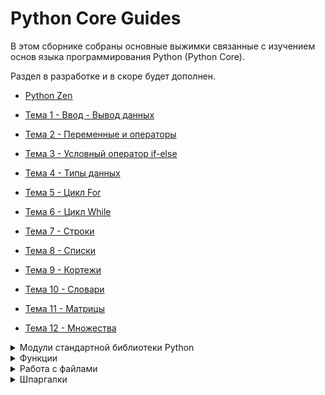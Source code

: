 # Python Core Guides

В этом сборнике собраны основные выжимки связанные с изучением основ языка программирования Python (Python Core).

Раздел в разработке и в скоре будет дополнен.

- [Python Zen](https://github.com/Skif3195/Python-Learning/blob/Guides/Python%20Core/Zen%20Python.md)

- [Тема 1 - Ввод - Вывод данных](https://github.com/Skif3195/Python-Learning/blob/Guides/Python%20Core/Тема%201%20-%20Ввод%20-%20Вывод%20данных.md)

- [Тема 2 - Переменные и операторы](https://github.com/Skif3195/Python-Learning/blob/Guides/Python%20Core/Тема%202%20-%20Переменные%20и%20операторы.md)

- [Тема 3 - Условный оператор if-else](https://github.com/Skif3195/Python-Learning/blob/Guides/Python%20Core/Тема%203%20-%20Условный%20оператор%20if-else.md)

- [Тема 4 - Типы данных](https://github.com/Skif3195/Python-Learning/blob/Guides/Python%20Core/Тема%204%20-%20Типы%20данных.md)

- [Тема 5 - Цикл For](https://github.com/Skif3195/Python-Learning/blob/Guides/Python%20Core/Тема%205%20-%20Цикл%20For.md)

- [Тема 6 - Цикл While](https://github.com/Skif3195/Python-Learning/blob/Guides/Python%20Core/Тема%206%20-%20Цикл%20While.md)

- [Тема 7 - Строки](https://github.com/Skif3195/Python-Learning/blob/Guides/Python%20Core/Тема%207%20-%20Строки.md)

- [Тема 8 - Списки](https://github.com/Skif3195/Python-Learning/blob/Guides/Python%20Core/Тема%208%20-%20Списки.md)

- [Тема 9 - Кортежи](https://github.com/Skif3195/Python-Learning/blob/Guides/Python%20Core/Тема%209%20-%20Кортежи.md)

- [Тема 10 - Словари](https://github.com/Skif3195/Python-Learning/blob/Guides/Python%20Core/Тема%2010%20-%20Словари.md)

- [Тема 11 - Матрицы](https://github.com/Skif3195/Python-Learning/blob/Guides/Python%20Core/Тема%2011%20-%20Матрицы.md)

- [Тема 12 - Множества](https://github.com/Skif3195/Python-Learning/blob/Guides/Python%20Core/Тема%2012%20-%20Множества.md)

<details>
<summary>Модули стандартной библиотеки Python</summary>  

- [Тема 13 - Модуль math](https://github.com/Skif3195/Python-Learning/blob/Guides/Python%20Core/Тема%2013%20-%20Модуль%20math.md)

- [Тема 14 - Модуль random ](https://github.com/Skif3195/Python-Learning/blob/Guides/Python%20Core/Тема%2014%20-%20Модуль%20random.md)

- [Тема 15 - Модуль string](https://github.com/Skif3195/Python-Learning/blob/Guides/Python%20Core/Тема%2015%20-%20Модуль%20string.md)

- [Тема 16 - Модуль fractions](https://github.com/Skif3195/Python-Learning/blob/Guides/Python%20Core/Тема%2016%20-%20Модуль%20fractions.md)

- [Тема 17 - Модуль decimal](https://github.com/Skif3195/Python-Learning/blob/Guides/Python%20Core/Тема%2017%20-%20Модуль%20decimal.md)

- [Тема 18 - Модуль Turtle](https://github.com/Skif3195/Python-Learning/blob/Guides/Python%20Core/Тема%2018%20-%20Модуль%20Turtle.md)

- [Тема 19 - Модуль operator](https://github.com/Skif3195/Python-Learning/blob/Guides/Python%20Core/Тема%2019%20-%20Модуль%20operator.md)

- [Тема 20 - Модуль datetime](https://github.com/Skif3195/Python-Learning/blob/Guides/Python%20Core/Тема%2020%20-%20Модуль%20datetime.md)

- [Тема 21 - Модуль time](https://github.com/Skif3195/Python-Learning/blob/Guides/Python%20Core/Тема%2021%20-%20Модуль%20time.md)

- [Тема 22 - Форматирование даты и времени](https://github.com/Skif3195/Python-Learning/blob/Guides/Python%20Core/Тема%2022%20-%20Форматирование%20даты%20и%20времени.md)

- [Тема 23 - Время работы программы](https://github.com/Skif3195/Python-Learning/blob/Guides/Python%20Core/Тема%2023%20-%20Время%20работы%20программы.md)

- [Тема 24 - Модуль calendar](https://github.com/Skif3195/Python-Learning/blob/Guides/Python%20Core/Тема%2024%20-%20Модуль%20calendar.md)

- -[Тема None - Дополнительные модули](https://github.com/Skif3195/Python-Learning/blob/Guides/Python%20Core/Дополнительные%20модули.md)

</details>

<details>
<summary>Функции</summary> 

- [Тема 25 - Функции](https://github.com/Skif3195/Python-Learning/blob/Guides/Python%20Core/Тема%2025%20-%20Функции.md)

- [Тема 26 - Аргументы Функций](https://github.com/Skif3195/Python-Learning/blob/Guides/Python%20Core/Тема%2026%20-%20Аргументы%20Функций.md)

- [Тема 27 - Функция map()](https://github.com/Skif3195/Python-Learning/blob/Guides/Python%20Core/Тема%2027%20-%20Функция%20map().md)

- [Тема 28 - Функция filter()](https://github.com/Skif3195/Python-Learning/blob/Guides/Python%20Core/Тема%2028%20-%20Функция%20filter().md)

- [Тема 29 - Функция reduce()](https://github.com/Skif3195/Python-Learning/blob/Guides/Python%20Core/Тема%2029%20-%20Функция%20reduce().md)

- [Тема 30 - Совместное использование функций map(), filter() и reduce()](https://github.com/Skif3195/Python-Learning/blob/Guides/Python%20Core/Тема%2030%20-%20Совместное%20использование%20функций%20map(),%20filter()%20и%20reduce().md)

- [Тема 31 - Анонимные lambda функции](https://github.com/Skif3195/Python-Learning/blob/Guides/Python%20Core/Тема%2031%20-%20Анонимные%20lambda%20функции.md)

- [Тема 32 - Функция zip()](https://github.com/Skif3195/Python-Learning/blob/Guides/Python%20Core/Тема%2032%20-%20Функция%20zip().md)

- [Тема 33 - Функции all() и any()](https://github.com/Skif3195/Python-Learning/blob/Guides/Python%20Core/Тема%2033%20-%20Функции%20all()%20и%20any().md)

- [Тема 34 - Функция enumerate()](https://github.com/Skif3195/Python-Learning/blob/Guides/Python%20Core/Тема%2034%20-%20Функция%20enumerate().md)

- [Тема 35 - Прочие встроенные функции](https://github.com/Skif3195/Python-Learning/blob/Guides/Python%20Core/Тема%2035%20-%20Прочие%20встроенные%20функции.md)

- [Ключи в функциях (key)](https://github.com/Skif3195/Python-Learning/blob/Guides/Python%20Core/null%20—%20копия%20(25).md)

</details>

<details>
<summary>Работа с файлами</summary>  

- [Тема 36 - Введение](https://github.com/Skif3195/Python-Learning/blob/Guides/Python%20Core/Тема%2036%20-%20Работа%20с%20файлами%20-%20Введение.md)

- [Тема 37 - Открытие-Изменение-Закрытие файла](https://github.com/Skif3195/Python-Learning/blob/Guides/Python%20Core/%20Тема%2037%20-%20Открытие-Изменение-Закрытие%20файла.md)

- [Тема 38 - Потоковый ввод stdin и вывод stdout](https://github.com/Skif3195/Python-Learning/blob/Guides/Python%20Core/Тема%2038%20-%20Потоковый%20ввод%20stdin%20и%20вывод%20stdout.md)

- [Тема 39 - CSV-файлы](https://github.com/Skif3195/Python-Learning/blob/Guides/Python%20Core/Тема%2039%20-%20CSV-файлы.md)

- [Тема 40 - JSON-файлы](https://github.com/Skif3195/Python-Learning/blob/Guides/Python%20Core/Тема%2040%20-%20JSON-файлы.md)

- [Тема 41 - ZIP-файлы](https://github.com/Skif3195/Python-Learning/blob/Guides/Python%20Core/Тема%2041%20-%20ZIP-файлы.md)

- [Тема 41 - pickle-файлы](https://github.com/Skif3195/Python-Learning/blob/Guides/Python%20Core/Тема%2041%20-%20pickle-файлы.md)

- [Тема None - дополнительные модули](https://github.com/Skif3195/Python-Learning/blob/Guides/Python%20Core/Тема%20None%20-%20дополнительные%20модули.md)

</details>

<details>
<summary>Шпаргалки</summary>  

- [Шпаргалка №1 - Нахождение цифры числа](https://github.com/Skif3195/Python-Learning/blob/Guides/Python%20Core/Шпаргалка%20№1%20-%20Нахождение%20цифры%20числа.md)

- [Шпаргалка №2 - Типы коллекций Python](https://github.com/Skif3195/Python-Learning/blob/Guides/Python%20Core/Шпаргалка%20№2%20-Типы%20коллекций%20Python.md)

- [Шпаргалка №3 - Методы Строк](https://github.com/Skif3195/Python-Learning/blob/Guides/Python%20Core/Шпаргалка%20№3%20-%20Методы%20Строк.md)

- [Шпаргалка №4 - Методы Списков](https://github.com/Skif3195/Python-Learning/blob/Guides/Python%20Core/Шпаргалка%20№4%20-%20Методы%20Списков.md)

- [Шпаргалка №5 - Методы Словарей](https://github.com/Skif3195/Python-Learning/blob/Guides/Python%20Core/Шпаргалка%20№5%20-%20Методы%20Словарей.md)

- [Шпаргалка №6 - Матрицы](https://github.com/Skif3195/Python-Learning/blob/Guides/Python%20Core/Шпаргалка%20№6%20-%20Матрицы.md)

- [Шпаргалка №6 - Методы Множеств](https://github.com/Skif3195/Python-Learning/blob/Guides/Python%20Core/Шпаргалка%20№6%20-%20Методы%20Множеств.md)

- [Шпаргалка №7 - Функции модуля math](https://github.com/Skif3195/Python-Learning/blob/Guides/Python%20Core/Шпаргалка%20№7%20-%20Функции%20модуля%20math.md)

- [Шпаргалка №8 - Функции модуля datetime](https://github.com/Skif3195/Python-Learning/blob/Guides/Python%20Core/Шпаргалка%20№8%20-%20Функции%20модуля%20datetime.md)

- [Шпаргалка №9 - Таблица форматирования даты/времени](https://github.com/Skif3195/Python-Learning/blob/Guides/Python%20Core/Шпаргалка%20№9%20-%20Таблица%20форматирования%20даты%20и%20времени.md)

- [Шпаргалка №10 - Функции модуля time](https://github.com/Skif3195/Python-Learning/blob/Guides/Python%20Core/Шпаргалка%20№10%20-%20Функции%20модуля%20time.md)

- [Шпаргалка №11 - Функции модуля calendar](https://github.com/Skif3195/Python-Learning/blob/Guides/Python%20Core/Шпаргалка%20№11%20-%20Функции%20модуля%20calendar.md)

- [Шпаргалка №12  - True/False объекты](https://github.com/Skif3195/Python-Learning/blob/Guides/Python%20Core/Шпаргалка%20№12%20%20-%20True-False%20объекты.md)

- [Шпаргалка №13 - Работа с файлами](https://github.com/Skif3195/Python-Learning/blob/Guides/Python%20Core/Шпаргалка%20№13%20-%20Работа%20с%20файлами.md)

-[Шпаргалка №  - ]()

-[Шпаргалка №  - ]()

-[Шпаргалка №  - ]()

-[Шпаргалка №  - ]()

-[Шпаргалка №  - ]()

-[Шпаргалка №  - ]()

-[Шпаргалка №  - ]()

-[Шпаргалка №  - ]()

